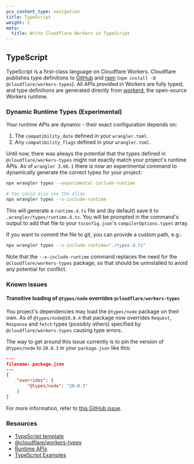```yaml
---
pcx_content_type: navigation
title: TypeScript
weight: 2
meta:
  title: Write Cloudflare Workers in TypeScript
---
```


## TypeScript

TypeScript is a first-class language on Cloudflare Workers. Cloudflare publishes type definitions to [GitHub](https://github.com/cloudflare/workers-types) and [npm](https://www.npmjs.com/package/@cloudflare/workers-types) (`npm install -D @cloudflare/workers-types`). All APIs provided in Workers are fully typed, and type definitions are generated directly from [workerd](https://github.com/cloudflare/workerd), the open-source Workers runtime.

### Dynamic Runtime Types (Experimental)

Your runtime APIs are dynamic - their exact configuration depends on:

1. The `compatibility_date` defined in your `wrangler.toml`.
2. Any `compatibility_flags` defined in your `wrangler.toml`.

Until now, there was always the potential that the types defined in `@cloudflare/workers-types` might not exactly match your project's runtime APIs. As of `wrangler 3.66.1` there is now an experimental command to dynamically generate the correct types for your project:

```bash
npx wrangler types --experimental-include-runtime

# You could also use the alias
npx wrangler types --x-include-runtime
```

This will generate a `runtime.d.ts` file and (by default) save it to `.wrangler/types/runtime.d.ts`. You will be prompted in the command's output to add that file to your `tsconfig.json`'s `compilerOptions.types` array.

If you want to commit the file to git, you can provide a custom path, e.g.:

```bash
npx wrangler types --x-include-runtime="./types.d.ts"
```

Note that the `--x-include-runtime` command replaces the need for the `@cloudflare/workers-types` package, so that should be uninstalled to avoid any potential for conflict.

### Known issues

#### Transitive loading of `@types/node` overrides `@cloudflare/workers-types`

You project's dependencies may load the `@types/node` package on their own. As of `@types/node@20.8.4` that package now overrides `Request`, `Response` and `fetch` types (possibly others) specified by `@cloudflare/workers-types` causing type errors.

The way to get around this issue currently is to pin the version of `@types/node` to `20.8.3` in your `package.json` like this:

```json
---
filename: package.json
---
{
	"overrides": {
		"@types/node": "20.8.3"
	}
}
```

For more information, refer to [this GitHub issue](https://github.com/cloudflare/workerd/issues/1298).

### Resources

- [TypeScript template](https://github.com/cloudflare/workers-sdk/tree/main/templates/worker-typescript)
- [@cloudflare/workers-types](https://github.com/cloudflare/workers-types)
- [Runtime APIs](/workers/runtime-apis/)
- [TypeScript Examples](/workers/examples/?languages=TypeScript)
